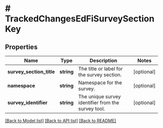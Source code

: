 # # TrackedChangesEdFiSurveySectionKey

## Properties

Name | Type | Description | Notes
------------ | ------------- | ------------- | -------------
**survey_section_title** | **string** | The title or label for the survey section. | [optional]
**namespace** | **string** | Namespace for the survey. | [optional]
**survey_identifier** | **string** | The unique survey identifier from the survey tool. | [optional]

[[Back to Model list]](../../README.md#models) [[Back to API list]](../../README.md#endpoints) [[Back to README]](../../README.md)
